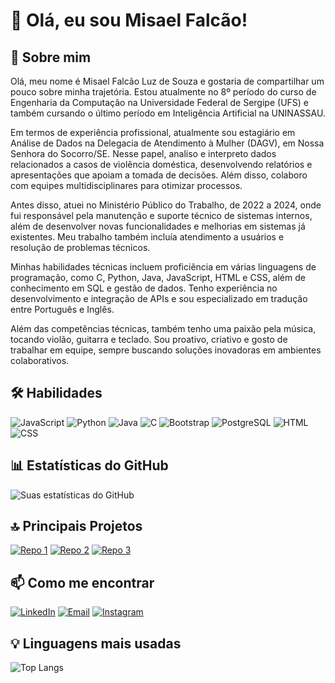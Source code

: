 # 👋 Olá, eu sou Misael Falcão!

## 🚀 Sobre mim
Olá, meu nome é Misael Falcão Luz de Souza e gostaria de compartilhar um pouco sobre minha trajetória. Estou atualmente no 8º período do curso de Engenharia da Computação na Universidade Federal de Sergipe (UFS) e também cursando o último período em Inteligência Artificial na UNINASSAU.

Em termos de experiência profissional, atualmente sou estagiário em Análise de Dados na Delegacia de Atendimento à Mulher (DAGV), em Nossa Senhora do Socorro/SE. Nesse papel, analiso e interpreto dados relacionados a casos de violência doméstica, desenvolvendo relatórios e apresentações que apoiam a tomada de decisões. Além disso, colaboro com equipes multidisciplinares para otimizar processos.

Antes disso, atuei no Ministério Público do Trabalho, de 2022 a 2024, onde fui responsável pela manutenção e suporte técnico de sistemas internos, além de desenvolver novas funcionalidades e melhorias em sistemas já existentes. Meu trabalho também incluía atendimento a usuários e resolução de problemas técnicos.

Minhas habilidades técnicas incluem proficiência em várias linguagens de programação, como C, Python, Java, JavaScript, HTML e CSS, além de conhecimento em SQL e gestão de dados. Tenho experiência no desenvolvimento e integração de APIs e sou especializado em tradução entre Português e Inglês.

Além das competências técnicas, também tenho uma paixão pela música, tocando violão, guitarra e teclado. Sou proativo, criativo e gosto de trabalhar em equipe, sempre buscando soluções inovadoras em ambientes colaborativos.

## 🛠 Habilidades
![JavaScript](https://img.shields.io/badge/-JavaScript-F7DF1E?style=flat-square&logo=javascript&logoColor=black)
![Python](https://img.shields.io/badge/-Python-3776AB?style=flat-square&logo=python&logoColor=white)
![Java](https://img.shields.io/badge/-Java-007396?style=flat-square&logo=java&logoColor=white)
![C](https://img.shields.io/badge/-C-A8B9CC?style=flat-square&logo=c&logoColor=black)
![Bootstrap](https://img.shields.io/badge/-Bootstrap-563D7C?style=flat-square&logo=bootstrap&logoColor=white)
![PostgreSQL](https://img.shields.io/badge/-PostgreSQL-336791?style=flat-square&logo=postgresql&logoColor=white)
![HTML](https://img.shields.io/badge/-HTML-E34F26?style=flat-square&logo=html5&logoColor=white)
![CSS](https://img.shields.io/badge/-CSS-1572B6?style=flat-square&logo=css3&logoColor=white)


## 📊 Estatísticas do GitHub
![Suas estatísticas do GitHub](https://github-readme-stats.vercel.app/api?username=MisaelFalcaoDev&show_icons=true&theme=radical)

## 🔝 Principais Projetos
[![Repo 1](https://github-readme-stats.vercel.app/api/pin/?username=MisaelFalcaoDev&repo=js-developer-pokedex)](https://github.com/MisaelFalcaoDev/js-developer-pokedex)
[![Repo 2](https://github-readme-stats.vercel.app/api/pin/?username=MisaelFalcaoDev&repo=fugaEspacial)](https://github.com/MisaelFalcaoDev/fugaEspacial)
[![Repo 3](https://github-readme-stats.vercel.app/api/pin/?username=MisaelFalcaoDev&repo=GRAFOS)](https://github.com/MisaelFalcaoDev/GRAFOS)

## 📫 Como me encontrar
[![LinkedIn](https://img.shields.io/badge/-LinkedIn-0077B5?style=flat-square&logo=linkedin&logoColor=white)](https://www.linkedin.com/in/misael-falc%C3%A3o/)
[![Email](https://img.shields.io/badge/-Email-D14836?style=flat-square&logo=gmail&logoColor=white)](mailto:misaelfalcao.dev@gmail.com)
[![Instagram](https://img.shields.io/badge/-Instagram-E4405F?style=flat-square&logo=instagram&logoColor=white)](https://www.instagram.com/misaelfalcao_/)

## 💡 Linguagens mais usadas
![Top Langs](https://github-readme-stats.vercel.app/api/top-langs/?username=MisaelFalcaoDev&hide=jupyter%20notebook)

